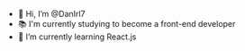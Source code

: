 - 👋 Hi, I’m @DanIrl7
- 📚 I'm currently studying to become a front-end developer
- 🌱 I’m currently learning React.js


<!---
DanIrl7/DanIrl7 is a ✨ special ✨ repository because its `README.md` (this file) appears on your GitHub profile.
You can click the Preview link to take a look at your changes.
--->
